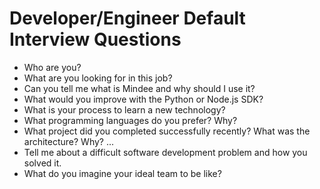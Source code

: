 # Developer/Engineer Default Interview Questions

- Who are you?
- What are you looking for in this job?
- Can you tell me what is Mindee and why should I use it?
- What would you improve with the Python or Node.js SDK?
- What is your process to learn a new technology?
- What programming languages do you prefer? Why?
- What project did you completed successfully recently? What was the architecture? Why? ...
- Tell me about a difficult software development problem and how you solved it.
- What do you imagine your ideal team to be like?
